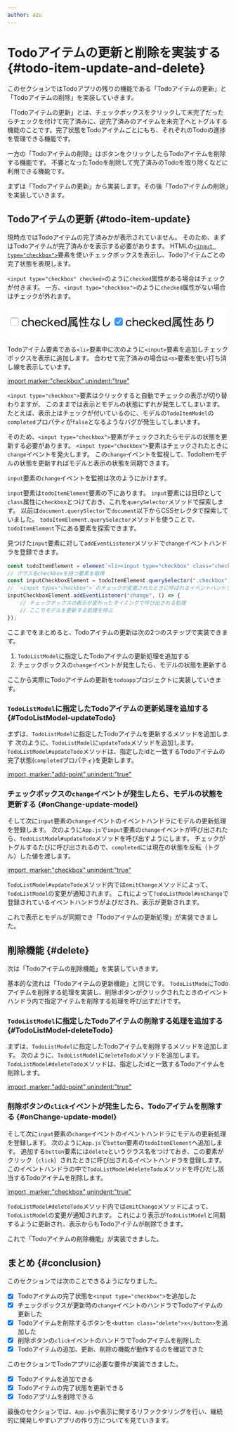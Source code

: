 ```yaml
---
author: azu
---
```


# Todoアイテムの更新と削除を実装する {#todo-item-update-and-delete}

このセクションではTodoアプリの残りの機能である「Todoアイテムの更新」と「Todoアイテムの削除」を実装していきます。

「Todoアイテムの更新」とは、チェックボックスをクリックして未完了だったらチェックを付けて完了済みに、逆完了済みのアイテムを未完了へとトグルする機能のことです。完了状態をTodoアイテムごとにもち、それぞれのTodoの進捗を管理できる機能です。

一方の「Todoアイテムの削除」はボタンをクリックしたらTodoアイテムを削除する機能です。
不要となったTodoを削除して完了済みのTodoを取り除くなどに利用できる機能です。

まずは「Todoアイテムの更新」から実装します。その後「Todoアイテムの削除」を実装していきます。

## Todoアイテムの更新 {#todo-item-update}

現時点ではTodoアイテムの完了済みかが表示されていません。
そのため、まずはTodoアイテムが完了済みかを表示する必要があります。
HTMLの[`<input type="checkbox">`](https://developer.mozilla.org/ja/docs/Web/HTML/Element/Input/checkbox)要素を使いチェックボックスを表示し、Todoアイテムごとの完了状態を表現します。

`<input type="checkbox" checked>`のように`checked`属性がある場合はチェックが付きます。
一方、`<input type="checkbox">`のように`checked`属性がない場合はチェックが外れます。

![input要素のchecked属性の違い](./img/input-checkbox.png)

Todoアイテム要素である`<li>`要素中に次のように`<input>`要素を追加しチェックボックスを表示に追加します。
合わせて完了済みの場合は`<s>`要素を使い打ち消し線を表示しています。

[import marker:"checkbox",unindent:"true"](./add-checkbox/src/App.js)

`<input type="checkbox">`要素はクリックすると自動でチェックの表示が切り替わりますが、
このままでは表示とモデルの状態にずれが発生してしまいます。
たとえば、表示上はチェックが付いているのに、モデルの`TodoItemModel`の`completed`プロパティが`false`となるようなバグが発生してしまいます。

そのため、`<input type="checkbox">`要素がチェックされたらモデルの状態を更新する必要があります。
`<input type="checkbox">`要素はチェックされたときに`change`イベントを発火します。
この`change`イベントを監視して、TodoItemモデルの状態を更新すればモデルと表示の状態を同期できます。

`input`要素の`change`イベントを監視は次のようにかけます。

`input`要素は`todoItemElement`要素の下にあります。
`input`要素には目印として`class`属性に`checkbox`とつけておき、これを`querySelector`メソッドで探索します。
以前は`document.querySlector`で`document`以下からCSSセレクタで探索していました。
`todoItemElement.querySelector`メソッドを使うことで、`todoItemElement`下にある要素を探索できます。

見つけた`input`要素に対して`addEventListener`メソッドで`change`イベントハンドラを登録できます。

<!-- doctest:disable -->
```js
const todoItemElement = element`<li><input type="checkbox" class="checkbox">${item.title}</input></li>`;
// クラス名checkboxを持つ要素を取得
const inputCheckboxElement = todoItemElement.querySelector(".checkbox");
// `<input type="checkbox">`のチェックが変更されたときに呼ばれるイベントハンドラを登録
inputCheckboxElement.addEventListener("change", () => {
    // チェックボックスの表示が変わったタイミングで呼び出される処理
    // ここでモデルを更新する処理を呼ぶ
});
```

ここまでをまとめると、Todoアイテムの更新は次の2つのステップで実装できます。

1. `TodoListModel`に指定したTodoアイテムの更新処理を追加する
2. チェックボックスの`change`イベントが発生したら、モデルの状態を更新する

ここから実際にTodoアイテムの更新を`todoapp`プロジェクトに実装していきます。

###  `TodoListModel`に指定したTodoアイテムの更新処理を追加する {#TodoListModel-updateTodo}

まずは、`TodoListModel`に指定したTodoアイテムを更新するメソッドを追加します
次のように、`TodoListModel`に`updateTodo`メソッドを追加します。
`TodoListModel#updateTodo`メソッドは、指定したidと一致するTodoアイテムの完了状態(`completed`プロパティ)を更新します。

[import, marker:"add-point",unindent:"true"](./update-feature/src/model/TodoListModel.js)

### チェックボックスの`change`イベントが発生したら、モデルの状態を更新する {#onChange-update-model}

そして次に`input`要素の`change`イベントのイベントハンドラにモデルの更新処理を登録します。
次のように`App.js`で`input`要素の`change`イベントが呼び出されたら、`TodoListModel#updateTodo`メソッドを呼び出すようにします。
チェックがトグルするたびに呼び出されるので、`completed`には現在の状態を反転（トグル）した値を渡します。

[import, marker:"checkbox",unindent:"true"](./update-feature/src/App.js)

`TodoListModel#updateTodo`メソッド内では`emitChange`メソッドによって、`TodoListModel`の変更が通知されます。
これによって`TodoListModel#onChange`で登録されているイベントハンドラがよびだされ、表示が更新されます。

これで表示とモデルが同期でき「Todoアイテムの更新処理」が実装できました。

## 削除機能 {#delete}

次は「Todoアイテムの削除機能」を実装していきます。

基本的な流れは「Todoアイテムの更新機能」と同じです。
`TodoListMode`にTodoアイテムを削除する処理を実装し、削除ボタンがクリックされたときのイベントハンドラ内で指定アイテムを削除する処理を呼び出すだけです。

###  `TodoListModel`に指定したTodoアイテムの削除する処理を追加する {#TodoListModel-deleteTodo}

まずは、`TodoListModel`に指定したTodoアイテムを削除するメソッドを追加します。
次のように、`TodoListModel`に`deleteTodo`メソッドを追加します。
`TodoListModel#deleteTodo`メソッドは、指定したidと一致するTodoアイテムを削除します。

[import, marker:"add-point",unindent:"true"](./update-feature/src/model/TodoListModel.js)

### 削除ボタンの`click`イベントが発生したら、Todoアイテムを削除する {#onChange-update-model}

そして次に`input`要素の`change`イベントのイベントハンドラにモデルの更新処理を登録します。
次のように`App.js`で`button`要素の`todoItemElement`へ追加します。
追加する`button`要素には`delete`というクラス名をつけておき、この要素がクリック（`click`）されたときに呼び出されるイベントハンドラを登録します。
このイベントハンドラの中で`TodoListModel#deleteTodo`メソッドを呼びだし該当するTodoアイテムを削除します。

[import, marker:"checkbox",unindent:"true"](./update-feature/src/App.js)

`TodoListModel#deleteTodo`メソッド内では`emitChange`メソッドによって、`TodoListModel`の変更が通知されます。
これにより表示が`TodoListModel`と同期するように更新され、表示からもTodoアイテムが削除できます。

これで「Todoアイテムの削除機能」が実装できました。

## まとめ {#conclusion}

このセクションでは次のことできるようになりました。

- [x] Todoアイテムの完了状態を`<input type="checkbox">`を追加した
- [x] チェックボックスが更新時の`change`イベントのハンドラでTodoアイテムの更新した
- [x] Todoアイテムを削除するボタンを`<button class="delete">x</button>`を追加した
- [x] 削除ボタンの`click`イベントのハンドラでTodoアイテムを削除した
- [x] Todoアイテムの追加、更新、削除の機能が動作するのを確認できた

このセクションでTodoアプリに必要な要件が実装できました。

- [x] Todoアイテムを追加できる
- [x] Todoアイテムの完了状態を更新できる
- [x] Todoアプリムを削除できる

最後のセクションでは、`App.js`や表示に関するリファクタリングを行い、継続的に開発しやすいアプリの作り方についてを見ていきます。